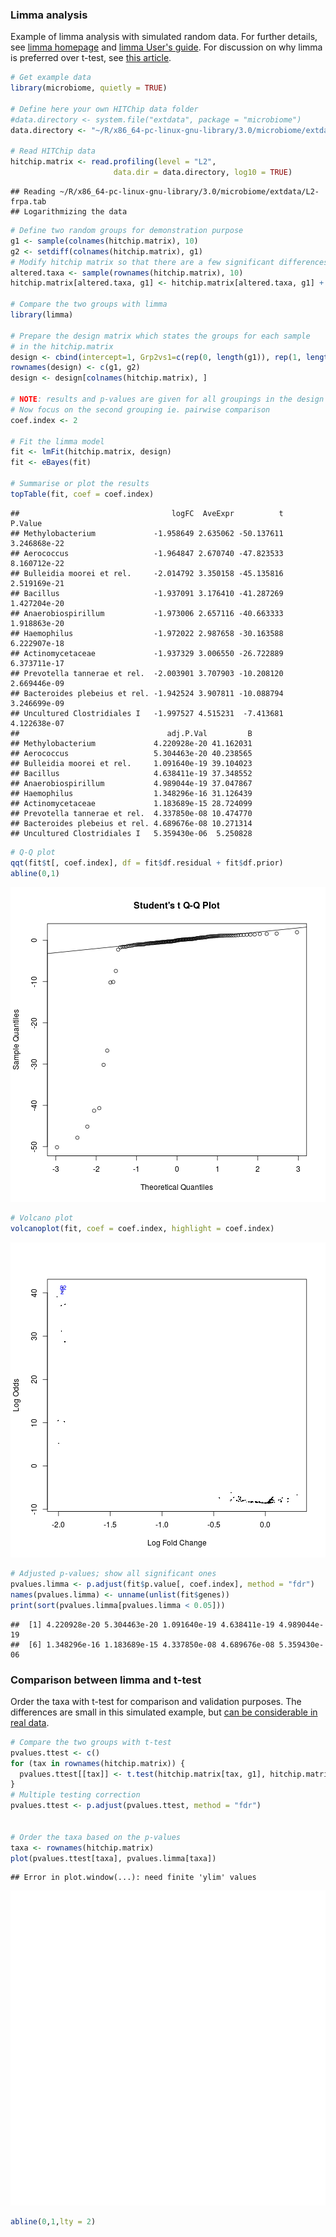 ### Limma analysis

Example of limma analysis with simulated random data. For further details, see [limma homepage](http://bioinf.wehi.edu.au/limma/) and [limma User's guide](http://www.lcg.unam.mx/~lcollado/R/resources/limma-usersguide.pdf). For discussion on why limma is preferred over t-test, see [this article](http://www.plosone.org/article/info:doi/10.1371/journal.pone.0012336).



```r
# Get example data
library(microbiome, quietly = TRUE)

# Define here your own HITChip data folder
#data.directory <- system.file("extdata", package = "microbiome")
data.directory <- "~/R/x86_64-pc-linux-gnu-library/3.0/microbiome/extdata"

# Read HITChip data
hitchip.matrix <- read.profiling(level = "L2", 
                       data.dir = data.directory, log10 = TRUE)
```

```
## Reading ~/R/x86_64-pc-linux-gnu-library/3.0/microbiome/extdata/L2-frpa.tab
## Logarithmizing the data
```

```r
# Define two random groups for demonstration purpose
g1 <- sample(colnames(hitchip.matrix), 10)
g2 <- setdiff(colnames(hitchip.matrix), g1)
# Modify hitchip matrix so that there are a few significant differences
altered.taxa <- sample(rownames(hitchip.matrix), 10)
hitchip.matrix[altered.taxa, g1] <- hitchip.matrix[altered.taxa, g1] + 2

# Compare the two groups with limma
library(limma)

# Prepare the design matrix which states the groups for each sample
# in the hitchip.matrix
design <- cbind(intercept=1, Grp2vs1=c(rep(0, length(g1)), rep(1, length(g2))))
rownames(design) <- c(g1, g2)
design <- design[colnames(hitchip.matrix), ]

# NOTE: results and p-values are given for all groupings in the design matrix
# Now focus on the second grouping ie. pairwise comparison
coef.index <- 2
     
# Fit the limma model
fit <- lmFit(hitchip.matrix, design)
fit <- eBayes(fit)

# Summarise or plot the results
topTable(fit, coef = coef.index)
```

```
##                                  logFC  AveExpr          t      P.Value
## Methylobacterium             -1.958649 2.635062 -50.137611 3.246868e-22
## Aerococcus                   -1.964847 2.670740 -47.823533 8.160712e-22
## Bulleidia moorei et rel.     -2.014792 3.350158 -45.135816 2.519169e-21
## Bacillus                     -1.937091 3.176410 -41.287269 1.427204e-20
## Anaerobiospirillum           -1.973006 2.657116 -40.663333 1.918863e-20
## Haemophilus                  -1.972022 2.987658 -30.163588 6.222907e-18
## Actinomycetaceae             -1.937329 3.006550 -26.722889 6.373711e-17
## Prevotella tannerae et rel.  -2.003901 3.707903 -10.208120 2.669446e-09
## Bacteroides plebeius et rel. -1.942524 3.907811 -10.088794 3.246699e-09
## Uncultured Clostridiales I   -1.997527 4.515231  -7.413681 4.122638e-07
##                                 adj.P.Val         B
## Methylobacterium             4.220928e-20 41.162031
## Aerococcus                   5.304463e-20 40.238565
## Bulleidia moorei et rel.     1.091640e-19 39.104023
## Bacillus                     4.638411e-19 37.348552
## Anaerobiospirillum           4.989044e-19 37.047867
## Haemophilus                  1.348296e-16 31.126439
## Actinomycetaceae             1.183689e-15 28.724099
## Prevotella tannerae et rel.  4.337850e-08 10.474770
## Bacteroides plebeius et rel. 4.689676e-08 10.271314
## Uncultured Clostridiales I   5.359430e-06  5.250828
```

```r
# Q-Q plot
qqt(fit$t[, coef.index], df = fit$df.residual + fit$df.prior)
abline(0,1)
```

![plot of chunk limma-example](figure/limma-example-1.png) 

```r
# Volcano plot
volcanoplot(fit, coef = coef.index, highlight = coef.index)
```

![plot of chunk limma-example](figure/limma-example-2.png) 

```r
# Adjusted p-values; show all significant ones
pvalues.limma <- p.adjust(fit$p.value[, coef.index], method = "fdr")
names(pvalues.limma) <- unname(unlist(fit$genes))
print(sort(pvalues.limma[pvalues.limma < 0.05]))
```

```
##  [1] 4.220928e-20 5.304463e-20 1.091640e-19 4.638411e-19 4.989044e-19
##  [6] 1.348296e-16 1.183689e-15 4.337850e-08 4.689676e-08 5.359430e-06
```

### Comparison between limma and t-test

Order the taxa with t-test for comparison and validation purposes. The
differences are small in this simulated example, but [can be
considerable in real
data](http://www.plosone.org/article/info:doi/10.1371/journal.pone.0012336).


```r
# Compare the two groups with t-test
pvalues.ttest <- c()
for (tax in rownames(hitchip.matrix)) {
  pvalues.ttest[[tax]] <- t.test(hitchip.matrix[tax, g1], hitchip.matrix[tax, g2])$p.value
}
# Multiple testing correction
pvalues.ttest <- p.adjust(pvalues.ttest, method = "fdr")


# Order the taxa based on the p-values
taxa <- rownames(hitchip.matrix)
plot(pvalues.ttest[taxa], pvalues.limma[taxa])
```

```
## Error in plot.window(...): need finite 'ylim' values
```

![plot of chunk limma-compairson](figure/limma-compairson-1.png) 

```r
abline(0,1,lty = 2)
```
